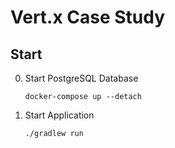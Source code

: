 # Vert.x Case Study
## Start
0. Start PostgreSQL Database

    ```
    docker-compose up --detach
    ```
0. Start Application 

    ```sh
    ./gradlew run
    ```